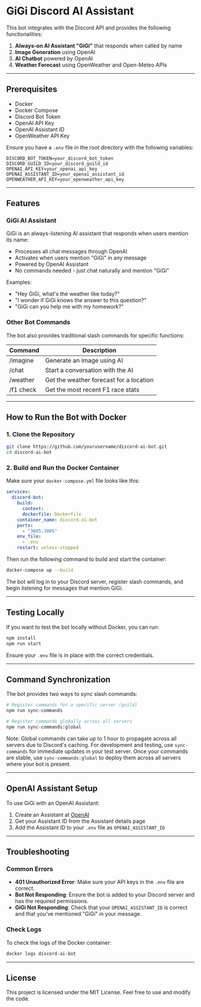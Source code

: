 # GiGi Discord AI Assistant

This bot integrates with the Discord API and provides the following functionalities:

1. **Always-on AI Assistant "GiGi"** that responds when called by name
2. **Image Generation** using OpenAI
3. **AI Chatbot** powered by OpenAI
4. **Weather Forecast** using OpenWeather and Open-Meteo APIs

---

## **Prerequisites**

- Docker
- Docker Compose
- Discord Bot Token
- OpenAI API Key
- OpenAI Assistant ID
- OpenWeather API Key

Ensure you have a `.env` file in the root directory with the following variables:

```env
DISCORD_BOT_TOKEN=your_discord_bot_token
DISCORD_GUILD_ID=your_discord_guild_id
OPENAI_API_KEY=your_openai_api_key
OPENAI_ASSISTANT_ID=your_openai_assistant_id
OPENWEATHER_API_KEY=your_openweather_api_key
```

---

## **Features**

### **GiGi AI Assistant**

GiGi is an always-listening AI assistant that responds when users mention its name:

- Processes all chat messages through OpenAI
- Activates when users mention "GiGi" in any message
- Powered by OpenAI Assistant
- No commands needed - just chat naturally and mention "GiGi"

Examples:
- "Hey GiGi, what's the weather like today?"
- "I wonder if GiGi knows the answer to this question?"
- "GiGi can you help me with my homework?"

### **Other Bot Commands**

The bot also provides traditional slash commands for specific functions:

| Command      | Description                          |
|--------------|--------------------------------------|
| /imagine     | Generate an image using AI           |
| /chat        | Start a conversation with the AI     |
| /weather     | Get the weather forecast for a location |
| /f1 check     | Get the most recent F1 race stats |

---

## **How to Run the Bot with Docker**

### **1. Clone the Repository**

```bash
git clone https://github.com/yourusername/discord-ai-bot.git
cd discord-ai-bot
```

### **2. Build and Run the Docker Container**

Make sure your `docker-compose.yml` file looks like this:

```yaml
services:
  discord-bot:
    build:
      context: .
      dockerfile: Dockerfile
    container_name: discord-ai-bot
    ports:
      - "3005:3005"
    env_file:
      - .env
    restart: unless-stopped
```

Then run the following command to build and start the container:

```bash
docker-compose up --build
```

The bot will log in to your Discord server, register slash commands, and begin listening for messages that mention GiGi.

---

## **Testing Locally**

If you want to test the bot locally without Docker, you can run:

```bash
npm install
npm run start
```

Ensure your `.env` file is in place with the correct credentials.

---

## **Command Synchronization**

The bot provides two ways to sync slash commands:

```bash
# Register commands for a specific server (guild)
npm run sync-commands

# Register commands globally across all servers
npm run sync-commands:global
```

Note: Global commands can take up to 1 hour to propagate across all servers due to Discord's caching. For development and testing, use `sync-commands` for immediate updates in your test server. Once your commands are stable, use `sync-commands:global` to deploy them across all servers where your bot is present.

---

## **OpenAI Assistant Setup**

To use GiGi with an OpenAI Assistant:

1. Create an Assistant at [OpenAI](https://platform.openai.com/assistants)
2. Get your Assistant ID from the Assistant details page
3. Add the Assistant ID to your `.env` file as `OPENAI_ASSISTANT_ID`

---

## **Troubleshooting**

### **Common Errors**

- **401 Unauthorized Error**: Make sure your API keys in the `.env` file are correct.
- **Bot Not Responding**: Ensure the bot is added to your Discord server and has the required permissions.
- **GiGi Not Responding**: Check that your `OPENAI_ASSISTANT_ID` is correct and that you've mentioned "GiGi" in your message.

### **Check Logs**

To check the logs of the Docker container:

```bash
docker logs discord-ai-bot
```

---

## **License**

This project is licensed under the MIT License. Feel free to use and modify the code.
